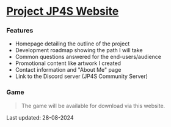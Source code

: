 # [Project JP4S Website](https://occultastic.github.io/JP4S-Web/index.html)

### Features
- Homepage detailing the outline of the project
- Development roadmap showing the path I will take
- Common questions answered for the end-users/audience
- Promotional content like artwork I created
- Contact information and "About Me" page
- Link to the Discord server (JP4S Community Server)

### Game
> The game will be available for download via this website.

Last updated: 28-08-2024